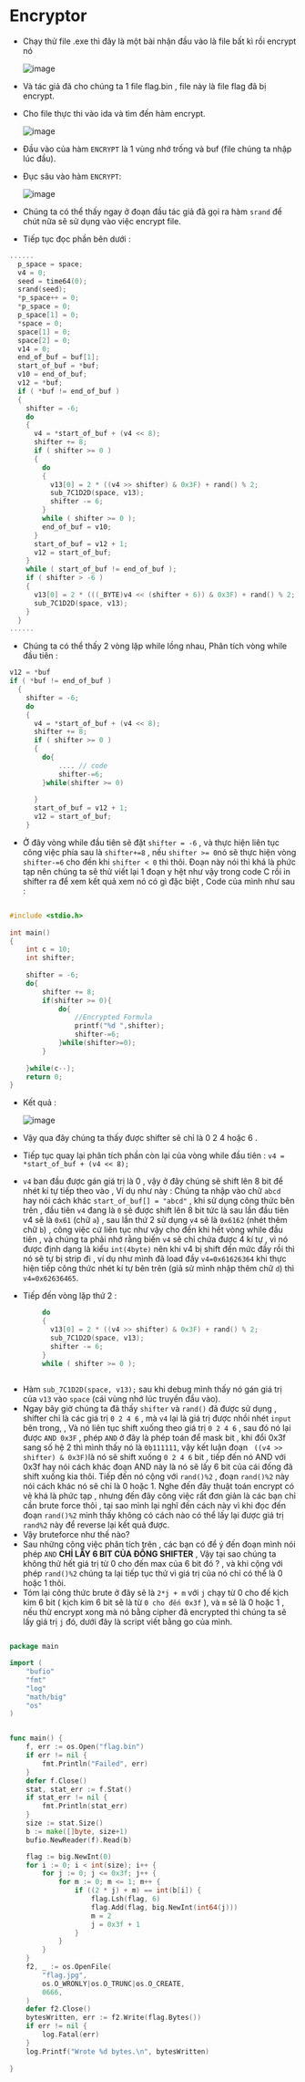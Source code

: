 # Encryptor

- Chạy thử file .exe thì đây là một bài nhận đầu vào là file bất kì rồi encrypt nó 

    ![image](https://user-images.githubusercontent.com/57254763/182172293-69b3f532-c10e-4600-b612-1244ef482da6.png)
    
- Và tác giả đã cho chúng ta 1 file flag.bin , file này là file flag đã bị encrypt. 
- Cho file thực thi vào ida và tìm đến hàm encrypt.

    ![image](https://user-images.githubusercontent.com/57254763/182173662-e3f31a61-ef58-435b-a132-110539b4afb6.png)
    
- Đầu vào của hàm `ENCRYPT` là 1 vùng nhớ trống và buf (file chúng ta nhập lúc đầu).
- Đục sâu vào hàm `ENCRYPT`:

    ![image](https://user-images.githubusercontent.com/57254763/182174115-cfec8ff7-de92-44b4-bc39-dee30d5d789b.png)
 
- Chúng ta có thể thấy ngay ở đoạn đầu tác giả đã gọi ra hàm `srand` để chút nữa sẽ sử dụng vào việc encrypt file.
- Tiếp tục đọc phần bên dưới :
```C
......
  p_space = space;
  v4 = 0;
  seed = time64(0);
  srand(seed);
  *p_space++ = 0;
  *p_space = 0;
  p_space[1] = 0;
  *space = 0;
  space[1] = 0;
  space[2] = 0;
  v14 = 0;
  end_of_buf = buf[1];
  start_of_buf = *buf;
  v10 = end_of_buf;
  v12 = *buf;
  if ( *buf != end_of_buf )
  {
    shifter = -6;
    do
    {
      v4 = *start_of_buf + (v4 << 8);
      shifter += 8;
      if ( shifter >= 0 )
      {
        do
        {
          v13[0] = 2 * ((v4 >> shifter) & 0x3F) + rand() % 2;
          sub_7C1D2D(space, v13);
          shifter -= 6;
        }
        while ( shifter >= 0 );
        end_of_buf = v10;
      }
      start_of_buf = v12 + 1;
      v12 = start_of_buf;
    }
    while ( start_of_buf != end_of_buf );
    if ( shifter > -6 )
    {
      v13[0] = 2 * (((_BYTE)v4 << (shifter + 6)) & 0x3F) + rand() % 2;
      sub_7C1D2D(space, v13);
    }
  }
......

```
- Chúng ta có thể thấy 2 vòng lặp while lồng nhau, Phân tích vòng while đầu tiên :
```C
v12 = *buf
if ( *buf != end_of_buf )
  {
    shifter = -6;
    do
    {
      v4 = *start_of_buf + (v4 << 8);
      shifter += 8;
      if ( shifter >= 0 )
      {
        do{
            .... // code 
            shifter-=6;  
        }while(shifter >= 0)
        
      }
      start_of_buf = v12 + 1;
      v12 = start_of_buf;
    }
```

- Ở đây vòng while đầu tiên sẽ đặt `shifter = -6` , và thực hiện liên tục công việc phía sau là `shifter+=8` ,  nếu `shifter >= 0`nó sẽ thực hiện vòng `shifter-=6` cho đến khi `shifter < 0` thì thôi. Đoạn này nói thì khá là phức tạp nên chúng ta sẽ thử viết lại 1 đoạn y hệt như vậy trong code C rồi in shifter ra để xem kết quả xem nó có gì đặc biệt , Code của mình như sau :

```C

#include <stdio.h>
 
int main()
{
	int c = 10;
	int shifter;
	
	shifter = -6;
	do{
		shifter += 8;
		if(shifter >= 0){
			do{
				//Encrypted Formula
				printf("%d ",shifter);
				shifter-=6;
			}while(shifter>=0);
		}
		
	}while(c--);
	return 0;
}
```
- Kết quả :
   
   ![image](https://user-images.githubusercontent.com/57254763/182178170-c868b65d-dc18-496e-a3b4-b7d563e97311.png)

- Vậy qua đây chúng ta thấy được shifter sẽ chỉ là 0 2 4 hoặc 6 .
- Tiếp tục quay lại phân tích phần còn lại của vòng while đầu tiên : `v4 = *start_of_buf + (v4 << 8);`
- `v4` ban đầu được gán giá trị là 0 , vậy ở đây chúng sẽ shift lên 8 bit để nhét kí tự tiếp theo vào , Ví dụ như này :
Chúng ta nhập vào chữ `abcd` hay nói cách khác `start_of_buf[] = "abcd"` , khi sử dụng công thức bên trên , đầu tiên `v4` đang là `0` sẽ được shift lên 8 bit tức là sau lần đầu tiên v4 sẽ là `0x61` (chữ `a`) , sau lần thứ 2 sử dụng `v4` sẽ là `0x6162` (nhét thêm chữ `b`) , công việc cứ liên tục như vậy cho đến khi hết vòng while đầu tiên , và chúng ta phải nhớ rằng biến `v4` sẽ chỉ chứa được 4 kí tự , vì nó được định dạng là kiểu `int(4byte)` nên khi v4 bị shift đến mức đầy rồi thì nó sẽ tự bị strip đi , ví dụ như mình đã load đầy `v4=0x61626364` khi thực hiện tiếp công thức nhét kí tự bên trên (giả sử mình nhập thêm chữ `d`) thì `v4=0x62636465`. 

- Tiếp đến vòng lặp thứ 2 : 
```C
        do
        {
          v13[0] = 2 * ((v4 >> shifter) & 0x3F) + rand() % 2;
          sub_7C1D2D(space, v13);
          shifter -= 6;
        }
        while ( shifter >= 0 );
        
```
- Hàm  `sub_7C1D2D(space, v13);` sau khi debug mình thấy nó gán giá trị của `v13` vào `space` (cái vùng nhớ lúc truyền đầu vào).
- Ngay bây giờ chúng ta đã thấy `shifter` và `rand()` đã được sử dụng , shifter chỉ là các giá trị `0 2 4 6` , mà `v4` lại là giá trị được nhồi nhét `input` bên trong, 
, Và nó liên tục shift xuống theo giá trị `0 2 4 6` , sau đó nó lại được   `AND 0x3F` , phép `AND` ở đây là phép toán để mask bit , khi đổi 0x3f sang số hệ 2 thì mình thấy nó là `0b111111`, vậy kết luận đoạn ` ((v4 >> shifter) & 0x3F)`là nó sẽ shift xuống `0 2 4 6` bit , tiếp đến nó AND với 0x3f hay nói cách khác đoạn AND này là nó sẽ lấy 6 bit của cái đống đã shift xuống kia thôi. Tiếp đến nó cộng với `rand()%2` , đoạn `rand()%2` này nói cách khác nó sẽ chỉ là 0 hoặc 1. Nghe đến đây thuật toán encrypt có vẻ khá là phức tạp , nhưng đến đây công việc rất đơn giản là các bạn chỉ cần brute force thôi , tại sao mình lại nghĩ đến cách này vì khi đọc đến đoạn `rand()%2` mình thấy không có cách nào có thể lấy lại được giá trị `rand%2` này để reverse lại kết quả được. 
- Vậy bruteforce như thế nào?
- Sau những công việc phân tích trên , các bạn có để ý đến đoạn mình nói phép `AND` **CHỈ LẤY 6 BIT CỦA ĐỐNG SHIFTER** , Vậy tại sao chúng ta không thử hết giá trị từ 0 cho đến max của 6 bit đó ? , và khi cộng với phép `rand()%2` chúng ta lại tiếp tục thử vì giá trị của nó chỉ có thể là 0 hoặc 1 thôi. 
- Tóm lại công thức brute ở đây sẽ là `2*j + m` với `j` chạy từ 0 cho đế kịch kim 6 bit ( kịch kim 6 bit sẽ là từ `0 cho đến 0x3f` ), và `m` sẽ là 0 hoặc 1 , nếu thử encrypt xong mà nó bằng cipher đã encrypted thì chúng ta sẽ lấy giá trị `j` đó, dưới đây là script viết bằng go của mình.


```go

package main

import (
    "bufio"
    "fmt"
    "log"
    "math/big"
    "os"
)


func main() {
    f, err := os.Open("flag.bin")
    if err != nil {
        fmt.Println("Failed", err)
    }
    defer f.Close()
    stat, stat_err := f.Stat()
    if stat_err != nil {
        fmt.Println(stat_err)
    }
    size := stat.Size()
    b := make([]byte, size+1)
    bufio.NewReader(f).Read(b)

    flag := big.NewInt(0)
    for i := 0; i < int(size); i++ {
        for j := 0; j <= 0x3f; j++ {
            for m := 0; m <= 1; m++ {
                if ((2 * j) + m) == int(b[i]) {
                    flag.Lsh(flag, 6)
                    flag.Add(flag, big.NewInt(int64(j)))
                    m = 2
                    j = 0x3f + 1
                }
            }
        }
    }
    f2, _ := os.OpenFile(
        "flag.jpg",
        os.O_WRONLY|os.O_TRUNC|os.O_CREATE,
        0666,
    )
    defer f2.Close()
    bytesWritten, err := f2.Write(flag.Bytes())
    if err != nil {
        log.Fatal(err)
    }
    log.Printf("Wrote %d bytes.\n", bytesWritten)
    
}
```
